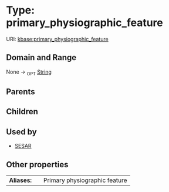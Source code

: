 
# Type: primary_physiographic_feature




URI: [kbase:primary_physiographic_feature](http://kbase.us/primary_physiographic_feature)


## Domain and Range

None ->  <sub>OPT</sub> [String](types/String.md)

## Parents


## Children


## Used by

 * [SESAR](SESAR.md)

## Other properties

|  |  |  |
| --- | --- | --- |
| **Aliases:** | | Primary physiographic feature |


